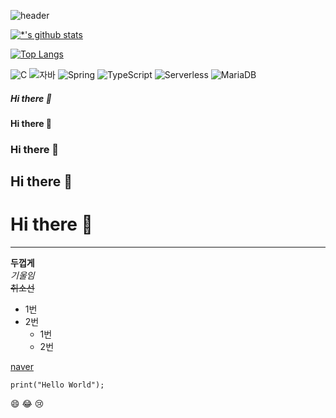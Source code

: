![header](https://capsule-render.vercel.app/api?type=wave&color=auto&height=300&section=header&text=프론트와%20소통이%20잘되는%20백엔드%20개발자%20전하윤%20입니다.&fontSize=90)

[![*'s github stats](https://github-readme-stats.vercel.app/api?username=Truth-Jeon)](https://github.com/Truth-Jeon)

[![Top Langs](https://github-readme-stats.vercel.app/api/top-langs/?username=Truth-Jeon)](https://github.com/Truth-Jeon/github-readme-stats)

![C](https://img.shields.io/badge/-C-123456?style=flat-square&logo=C&logoColor=black)
![자바](https://img.shields.io/badge/-자바-007396?style=flat&logo=Java&logoColor=ffffff)
![Spring](https://img.shields.io/badge/-Spring-6DB33F?style=for-the-badge&logo=Spring&logoColor=white)
![TypeScript](https://img.shields.io/badge/-TypeScript-3178C6?style=flat-square&logo=TypeScript&logoColor=white)
![Serverless](https://img.shields.io/badge/-Serverless-FD5750?style=flat-square&logo=Serverless&logoColor=magenta)
![MariaDB](https://img.shields.io/badge/-MariaDB-1F305F?style=flat-square&logo=mariadb&logoColor=white)


##### Hi there 👋
#### Hi there 👋
### Hi there 👋
## Hi there 👋
# Hi there 👋
---

**두껍게** <br/>
*기울임* <br/>
~~취소선~~ <br/>

* 1번
* 2번
  - 1번
  - 2번

[naver](https://www.naver.com)

```
print("Hello World");
```

😄
😂
😢
